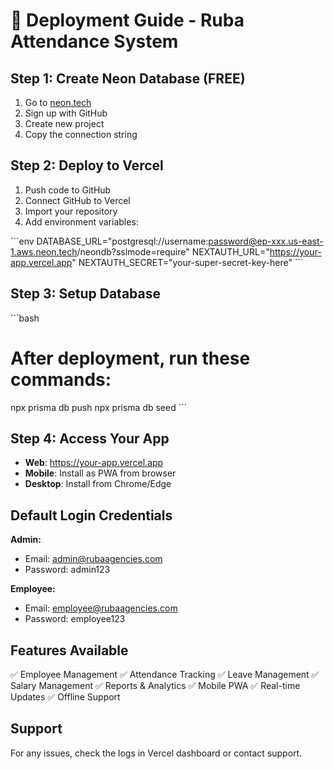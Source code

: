 # 🚀 Deployment Guide - Ruba Attendance System

## Step 1: Create Neon Database (FREE)

1. Go to [neon.tech](https://neon.tech)
2. Sign up with GitHub
3. Create new project
4. Copy the connection string

## Step 2: Deploy to Vercel

1. Push code to GitHub
2. Connect GitHub to Vercel
3. Import your repository
4. Add environment variables:

\`\`\`env
DATABASE_URL="postgresql://username:password@ep-xxx.us-east-1.aws.neon.tech/neondb?sslmode=require"
NEXTAUTH_URL="https://your-app.vercel.app"
NEXTAUTH_SECRET="your-super-secret-key-here"
\`\`\`

## Step 3: Setup Database

\`\`\`bash
# After deployment, run these commands:
npx prisma db push
npx prisma db seed
\`\`\`

## Step 4: Access Your App

- **Web**: https://your-app.vercel.app
- **Mobile**: Install as PWA from browser
- **Desktop**: Install from Chrome/Edge

## Default Login Credentials

**Admin:**
- Email: admin@rubaagencies.com
- Password: admin123

**Employee:**
- Email: employee@rubaagencies.com
- Password: employee123

## Features Available

✅ Employee Management
✅ Attendance Tracking
✅ Leave Management
✅ Salary Management
✅ Reports & Analytics
✅ Mobile PWA
✅ Real-time Updates
✅ Offline Support

## Support

For any issues, check the logs in Vercel dashboard or contact support.
